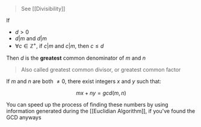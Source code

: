 > See [[Divisibility]]

If 

- $d > 0$
- $d \vert m$ and $d \vert m$
- $\forall c \in \mathbb{Z}^+$, if $c \vert m$ and $c \vert m$, then $c \leq d$

Then  $d$ is the **greatest** common denominator of $m$ and $n$

> Also called greatest common divisor, or greatest common factor

If $m$ and $n$ are both $\neq 0$, there exist integers $x$ and $y$ such that:

$$
mx + ny = gcd(m, n)
$$

You can speed up the process of finding these numbers by using information generated during the [[Euclidian Algorithm]], if you've found the GCD anyways
